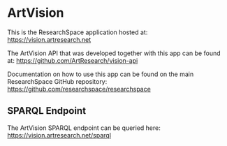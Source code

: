 # ArtVision

This is the ResearchSpace application hosted at: https://vision.artresearch.net

The ArtVision API that was developed together with this app can be found at: https://github.com/ArtResearch/vision-api

Documentation on how to use this app can be found on the main ResearchSpace GitHub repository: https://github.com/researchspace/researchspace

## SPARQL Endpoint
The ArtVision SPARQL endpoint can be queried here: https://vision.artresearch.net/sparql

